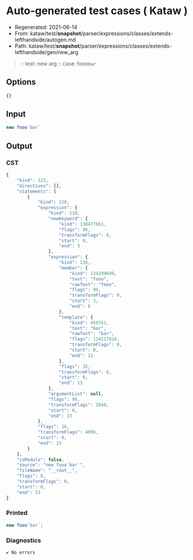 # Auto-generated test cases ( Kataw )
- Regenerated: 2021-06-14
- From: kataw/test/__snapshot__/parser/expressions/classes/extends-lefthandside/autogen.md
- Path: kataw/test/__snapshot__/parser/expressions/classes/extends-lefthandside/gen/new_arg
> :: test: new arg
> :: case: fooo`bar`
## Options

`````js
{}
`````
## Input

`````js
new fooo`bar`
`````
## Output

### CST

```javascript
{
    "kind": 122,
    "directives": [],
    "statements": [
        {
            "kind": 120,
            "expression": {
                "kind": 210,
                "newKeyword": {
                    "kind": 138477661,
                    "flags": 96,
                    "transformFlags": 0,
                    "start": 0,
                    "end": 3
                },
                "expression": {
                    "kind": 226,
                    "member": {
                        "kind": 134299649,
                        "text": "fooo",
                        "rawText": "fooo",
                        "flags": 96,
                        "transformFlags": 0,
                        "start": 3,
                        "end": 8
                    },
                    "template": {
                        "kind": 458761,
                        "text": "bar",
                        "rawText": "bar",
                        "flags": 134217824,
                        "transformFlags": 0,
                        "start": 8,
                        "end": 13
                    },
                    "flags": 32,
                    "transformFlags": 0,
                    "start": 0,
                    "end": 13
                },
                "argumentList": null,
                "flags": 96,
                "transformFlags": 2048,
                "start": 0,
                "end": 13
            },
            "flags": 16,
            "transformFlags": 4096,
            "start": 0,
            "end": 13
        }
    ],
    "isModule": false,
    "source": "new fooo`bar`",
    "fileName": "__root__",
    "flags": 0,
    "transformFlags": 0,
    "start": 0,
    "end": 13
}
```

### Printed

```javascript
new fooo`bar`;
```

### Diagnostics

```javascript
✔ No errors
```


